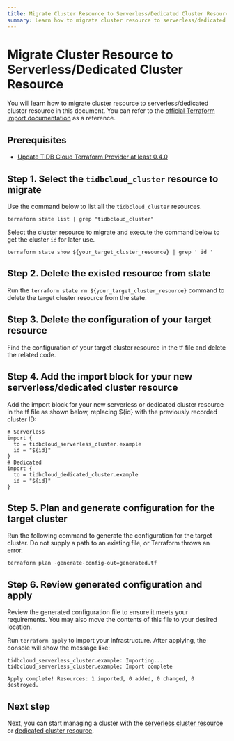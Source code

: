 ```yaml
---
title: Migrate Cluster Resource to Serverless/Dedicated Cluster Resource
summary: Learn how to migrate cluster resource to serverless/dedicated cluster resource.
---
```


# Migrate Cluster Resource to Serverless/Dedicated Cluster Resource

You will learn how to migrate cluster resource to serverless/dedicated cluster resource in this document.
You can refer to the [official Terraform import documentation](https://developer.hashicorp.com/terraform/language/import/generating-configuration) as a reference.

## Prerequisites

- [Update TiDB Cloud Terraform Provider at least 0.4.0]()

## Step 1. Select the `tidbcloud_cluster` resource to migrate

Use the command below to list all the `tidbcloud_cluster` resources.

```shell
terraform state list | grep "tidbcloud_cluster"
```

Select the cluster resource to migrate and execute the command below to get the cluster `id` for later use.

```shell
terraform state show ${your_target_cluster_resource} | grep ' id '
```

## Step 2. Delete the existed resource from state

Run the `terraform state rm ${your_target_cluster_resource}` command to delete the target cluster resource from the state.

## Step 3. Delete the configuration of your target resource

Find the configuration of your target cluster resource in the tf file and delete the related code.

## Step 4. Add the import block for your new serverless/dedicated cluster resource

Add the import block for your new serverless or dedicated cluster resource in the tf file as shown below, replacing ${id} with the previously recorded cluster ID:
```
# Serverless
import {
  to = tidbcloud_serverless_cluster.example
  id = "${id}"
}  
# Dedicated
import {
  to = tidbcloud_dedicated_cluster.example
  id = "${id}"
}  
```

## Step 5. Plan and generate configuration for the target cluster

Run the following command to generate the configuration for the target cluster. Do not supply a path to an existing file, or Terraform throws an error.
```shell
terraform plan -generate-config-out=generated.tf
```

## Step 6. Review generated configuration and apply

Review the generated configuration file to ensure it meets your requirements. You may also move the contents of this file to your desired location.

Run `terraform apply` to import your infrastructure. After applying, the console will show the message like:
```shell
tidbcloud_serverless_cluster.example: Importing... 
tidbcloud_serverless_cluster.example: Import complete 

Apply complete! Resources: 1 imported, 0 added, 0 changed, 0 destroyed.
```

## Next step

Next, you can start managing a cluster with the [serverless cluster resource](/tidb-cloud/terraform-use-serverless-cluster-resource.md) or [dedicated cluster resource](/tidb-cloud/terraform-use-dedicated-cluster-resource.md).
